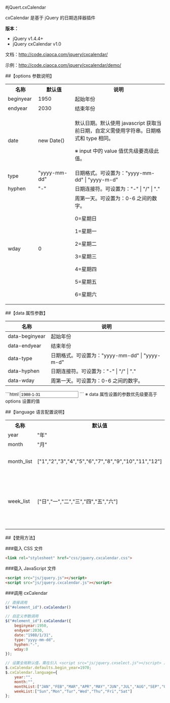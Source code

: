 #jQuert.cxCalendar

cxCalendar 是基于 jQuery 的日期选择器插件

**版本：**

* jQuery v1.4.4+
* jQuery cxCalendar v1.0

文档：http://code.ciaoca.com/jquery/cxcalendar/

示例：http://code.ciaoca.com/jquery/cxcalendar/demo/

##【options 参数说明】
<table>
    <tr>
        <th width="80">名称</th>
        <th width="100">默认值</th>
        <th>说明</th>
    </tr>
    <tr>
        <td>beginyear</td>
        <td>1950</td>
        <td>起始年份</td>
    </tr>
    <tr>
        <td>endyear</td>
        <td>2030</td>
        <td>结束年份</td>
    </tr>
    <tr>
        <td>date</td>
        <td>new Date()</td>
        <td>
            <p>默认日期。默认使用 javascript 获取当前日期，自定义需使用字符串。日期格式和 type 相同。</p>
            <p>※ input 中的 value 值优先级要高级此值。</p>
        </td>
    </tr>
    <tr>
        <td>type</td>
        <td>"yyyy-mm-dd"</td>
        <td>日期格式。可设置为："yyyy-mm-dd" | "yyyy-m-d"</td>
    </tr>
    <tr>
        <td>hyphen</td>
        <td>"-"</td>
        <td>日期连接符。可设置为："-" | "/" | "."</td>
    </tr>
    <tr>
        <td>wday</td>
        <td>0</td>
        <td>周第一天。可设置为：0-6 之间的数字。
            <p>0=星期日</p>
            <p>1=星期一</p>
            <p>2=星期二</p>
            <p>3=星期三</p>
            <p>4=星期四</p>
            <p>5=星期五</p>
            <p>6=星期六</p>
        </td>
    </tr>
</table>

##【data 属性参数】
<table class="manual_table table_form">
	<thead>
		<tr>
			<th width="120">名称</th>
			<th>说明</th>
		</tr>
	</thead>
	<tr>
		<td>data-beginyear</td>
		<td>起始年份</td>
	</tr>
	<tr>
		<td>data-endyear</td>
		<td>结束年份</td>
	</tr>
	<tr>
		<td>data-type</td>
		<td>日期格式。可设置为："yyyy-mm-dd" | "yyyy-m-d"</td>
	</tr>
	<tr>
		<td>data-hyphen</td>
		<td>日期连接符。可设置为："-" | "/" | "."</td>
	</tr>
	<tr>
		<td>data-wday</td>
		<td>周第一天。可设置为：0-6 之间的数字。</td>
	</tr>
</table>
```html
<input id="element_id" type="text" value="1988-1-31" data-beginyear="2000" data-endyear="2015">
```
※ data 属性设置的参数优先级要高于 options 设置的值

##【language 语言配置说明】
<table>
    <tr>
        <th width="80">名称</th>
        <th width="400">默认值</th>
        <th>说明</th>
    </tr>
    <tr>
        <td>year</td>
        <td>"年"</td>
        <td></td>
    </tr>
    <tr>
        <td>month</td>
        <td>"月"</td>
        <td></td>
    </tr>
    <tr>
        <td>month_list</td>
        <td>["1","2","3","4","5","6","7","8","9","10","11","12"]</td>
        <td>月份名称。</td>
    </tr>
    <tr>
        <td>week_list</td>
        <td>["日","一","二","三","四","五","六"]</td>
        <td>星期名称。从星期日开始排序</td>
    </tr>
</table>

##【使用方法】

###载入 CSS 文件
```html
<link rel="stylesheet" href="css/jquery.cxcalendar.css">
```

###载入 JavaScript 文件
```html
<script src="js/jquery.js"></script>
<script src="js/jquery.cxcalendar.js"></script>
```

###调用 cxCalendar
```javascript
// 直接调用
$("#element_id").cxCalendar()

// 自定义参数调用
$("#element_id").cxCalendar({
    beginyear:1950,
    endyear:2030,
    date:"1988/1/31",
    type:"yyyy-mm-dd",
    hyphen:"-",
    wday:0
});

// 设置全局默认值，需在引入 <script src="js/jquery.cxselect.js"></script> 之后，调用之前设置
$.cxCalendar.defaults.begin_year=1970;
$.cxCalendar.language={
    year:"",
    month:"",
    monthList:["JAN","FEB","MAR","APR","MAY","JUN","JUL","AUG","SEP","OCT","NOV","DEC"],
    weekList:["Sun","Mon","Tur","Wed","Thu","Fri","Sat"]
};
```
